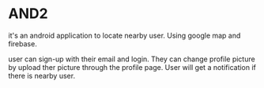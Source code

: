 # AND2
it's an android application to locate nearby user.
Using google map and firebase.

user can sign-up with their email and login.
They can change profile picture by upload ther picture through the profile page.
User will get a notification if there is nearby user.
